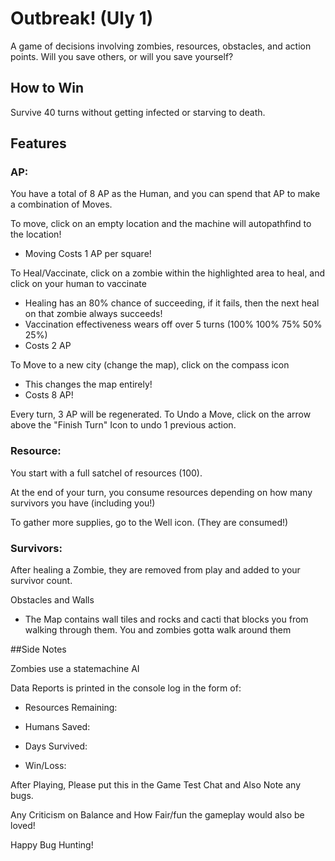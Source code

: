 # Outbreak! (Uly 1)
A game of decisions involving zombies, resources, obstacles, and action points. Will you save others, or will you save yourself?

## How to Win
Survive 40 turns without getting infected or starving to death.

## Features
### AP: 
You have a total of 8 AP as the Human, and you can spend that AP to make a combination of Moves.

To move, click on an empty location and the machine will autopathfind to the location! 
  - Moving Costs 1 AP per square!

To Heal/Vaccinate, click on a zombie within the highlighted area to heal, and click on your human to vaccinate
  - Healing has an 80% chance of succeeding, if it fails, then the next heal on that zombie always succeeds!
  - Vaccination effectiveness wears off over 5 turns (100% 100% 75% 50% 25%)
  - Costs 2 AP
  
To Move to a new city (change the map), click on the compass icon
  - This changes the map entirely!
  - Costs 8 AP!
  
Every turn, 3 AP will be regenerated. To Undo a Move, click on the arrow above the "Finish Turn" Icon to undo 1 previous action.

### Resource:
You start with a full satchel of resources (100). 

At the end of your turn, you consume resources depending on how many survivors you have (including you!)

To gather more supplies, go to the Well icon. (They are consumed!)

### Survivors:

After healing a Zombie, they are removed from play and added to your survivor count. 

Obstacles and Walls
  - The Map contains wall tiles and rocks and cacti that blocks you from walking through them. You and zombies gotta walk around them

##Side Notes

Zombies use a statemachine AI

Data Reports is printed in the console log in the form of:

  - Resources Remaining: 

  - Humans Saved:

  - Days Survived:

  - Win/Loss:

After Playing, Please put this in the Game Test Chat and Also Note any bugs.

Any Criticism on Balance and How Fair/fun the gameplay would also be loved!

Happy Bug Hunting! 
